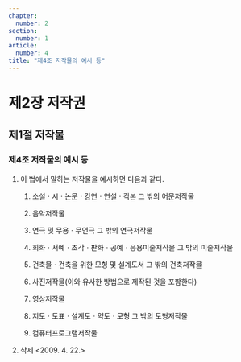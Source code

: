 ```yaml
---
chapter:
  number: 2
section:
  number: 1
article:
  number: 4
title: "제4조 저작물의 예시 등"
---
```


# 제2장 저작권

## 제1절 저작물

### 제4조 저작물의 예시 등

1. 이 법에서 말하는 저작물을 예시하면 다음과 같다.

    1. 소설ㆍ시ㆍ논문ㆍ강연ㆍ연설ㆍ각본 그 밖의 어문저작물

    2. 음악저작물

    3. 연극 및 무용ㆍ무언극 그 밖의 연극저작물

    4. 회화ㆍ서예ㆍ조각ㆍ판화ㆍ공예ㆍ응용미술저작물 그 밖의 미술저작물

    5. 건축물ㆍ건축을 위한 모형 및 설계도서 그 밖의 건축저작물

    6. 사진저작물(이와 유사한 방법으로 제작된 것을 포함한다)

    7. 영상저작물

    8. 지도ㆍ도표ㆍ설계도ㆍ약도ㆍ모형 그 밖의 도형저작물

    9. 컴퓨터프로그램저작물

2. 삭제 <2009. 4. 22.>
